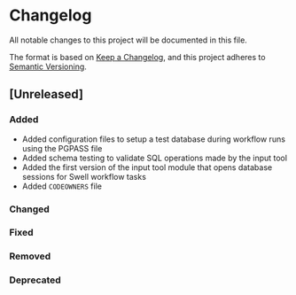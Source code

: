# Changelog

All notable changes to this project will be documented in this file.

The format is based on [Keep a Changelog](https://keepachangelog.com/en/1.0.0/),
and this project adheres to [Semantic Versioning](https://semver.org/spec/v2.0.0.html).

## [Unreleased]

### Added

- Added configuration files to setup a test database during workflow runs using the PGPASS file
- Added schema testing to validate SQL operations made by the input tool
- Added the first version of the input tool module that opens database sessions for Swell workflow tasks
- Added `CODEOWNERS` file

### Changed

### Fixed

### Removed

### Deprecated
